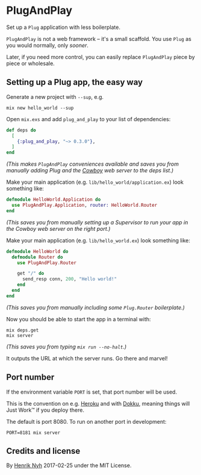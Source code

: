 # PlugAndPlay

Set up a `Plug` application with less boilerplate.

`PlugAndPlay` is not a web framework – it's a small scaffold. You use `Plug` as you would normally, only *sooner*.

Later, if you need more control, you can easily replace `PlugAndPlay` piece by piece or wholesale.


## Setting up a Plug app, the easy way

Generate a new project with `--sup`, e.g.

    mix new hello_world --sup

Open `mix.exs` and add `plug_and_play` to your list of dependencies:

```elixir
def deps do
  [
    {:plug_and_play, "~> 0.3.0"},
  ]
end
```

*(This makes `PlugAndPlay` conveniences available and saves you from manually adding Plug and the [Cowboy](https://github.com/ninenines/cowboy) web server to the deps list.)*

Make your main application (e.g. `lib/hello_world/application.ex`) look something like:

```elixir
defmodule HelloWorld.Application do
  use PlugAndPlay.Application, router: HelloWorld.Router
end
```

*(This saves you from manually setting up a Supervisor to run your app in the Cowboy web server on the right port.)*

Make your main application (e.g. `lib/hello_world.ex`) look something like:

```elixir
defmodule HelloWorld do
  defmodule Router do
    use PlugAndPlay.Router

    get "/" do
      send_resp conn, 200, "Hello world!"
    end
  end
end
```

*(This saves you from manually including some `Plug.Router` boilerplate.)*

Now you should be able to start the app in a terminal with:

    mix deps.get
    mix server

*(This saves you from typing `mix run --no-halt`.)*

It outputs the URL at which the server runs. Go there and marvel!


## Port number

If the environment variable `PORT` is set, that port number will be used.

This is the convention on e.g. [Heroku](https://heroku.com) and with [Dokku](http://dokku.viewdocs.io/dokku/), meaning things will Just Work™ if you deploy there.

The default is port 8080. To run on another port in development:

    PORT=8181 mix server


## Credits and license

By [Henrik Nyh](https://henrik.nyh.se) 2017-02-25 under the MIT License.

